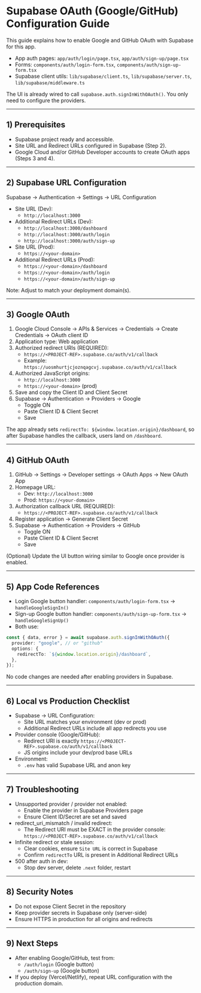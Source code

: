 # Supabase OAuth (Google/GitHub) Configuration Guide

This guide explains how to enable Google and GitHub OAuth with Supabase for this app.

- App auth pages: `app/auth/login/page.tsx`, `app/auth/sign-up/page.tsx`
- Forms: `components/auth/login-form.tsx`, `components/auth/sign-up-form.tsx`
- Supabase client utils: `lib/supabase/client.ts`, `lib/supabase/server.ts`, `lib/supabase/middleware.ts`

The UI is already wired to call `supabase.auth.signInWithOAuth()`. You only need to configure the providers.

---

## 1) Prerequisites

- Supabase project ready and accessible.
- Site URL and Redirect URLs configured in Supabase (Step 2).
- Google Cloud and/or GitHub Developer accounts to create OAuth apps (Steps 3 and 4).

---

## 2) Supabase URL Configuration

Supabase → Authentication → Settings → URL Configuration

- Site URL (Dev):
  - `http://localhost:3000`
- Additional Redirect URLs (Dev):
  - `http://localhost:3000/dashboard`
  - `http://localhost:3000/auth/login`
  - `http://localhost:3000/auth/sign-up`
- Site URL (Prod):
  - `https://<your-domain>`
- Additional Redirect URLs (Prod):
  - `https://<your-domain>/dashboard`
  - `https://<your-domain>/auth/login`
  - `https://<your-domain>/auth/sign-up`

Note: Adjust to match your deployment domain(s).

---

## 3) Google OAuth

1. Google Cloud Console → APIs & Services → Credentials → Create Credentials → OAuth client ID
2. Application type: Web application
3. Authorized redirect URIs (REQUIRED):
   - `https://<PROJECT-REF>.supabase.co/auth/v1/callback`
   - Example: `https://uosmhurtjcjoznqagcvj.supabase.co/auth/v1/callback`
4. Authorized JavaScript origins:
   - `http://localhost:3000`
   - `https://<your-domain>` (prod)
5. Save and copy the Client ID and Client Secret
6. Supabase → Authentication → Providers → Google
   - Toggle ON
   - Paste Client ID & Client Secret
   - Save

The app already sets `redirectTo: ${window.location.origin}/dashboard`, so after Supabase handles the callback, users land on `/dashboard`.

---

## 4) GitHub OAuth

1. GitHub → Settings → Developer settings → OAuth Apps → New OAuth App
2. Homepage URL:
   - Dev: `http://localhost:3000`
   - Prod: `https://<your-domain>`
3. Authorization callback URL (REQUIRED):
   - `https://<PROJECT-REF>.supabase.co/auth/v1/callback`
4. Register application → Generate Client Secret
5. Supabase → Authentication → Providers → GitHub
   - Toggle ON
   - Paste Client ID & Client Secret
   - Save

(Optional) Update the UI button wiring similar to Google once provider is enabled.

---

## 5) App Code References

- Login Google button handler: `components/auth/login-form.tsx` → `handleGoogleSignIn()`
- Sign-up Google button handler: `components/auth/sign-up-form.tsx` → `handleGoogleSignUp()`
- Both use:

```ts
const { data, error } = await supabase.auth.signInWithOAuth({
  provider: "google", // or "github"
  options: {
    redirectTo: `${window.location.origin}/dashboard`,
  },
});
```

No code changes are needed after enabling providers in Supabase.

---

## 6) Local vs Production Checklist

- Supabase → URL Configuration:
  - Site URL matches your environment (dev or prod)
  - Additional Redirect URLs include all app redirects you use
- Provider console (Google/GitHub):
  - Redirect URI is exactly `https://<PROJECT-REF>.supabase.co/auth/v1/callback`
  - JS origins include your dev/prod base URLs
- Environment:
  - `.env` has valid Supabase URL and anon key

---

## 7) Troubleshooting

- Unsupported provider / provider not enabled:
  - Enable the provider in Supabase Providers page
  - Ensure Client ID/Secret are set and saved
- redirect_uri_mismatch / invalid redirect:
  - The Redirect URI must be EXACT in the provider console:
    `https://<PROJECT-REF>.supabase.co/auth/v1/callback`
- Infinite redirect or stale session:
  - Clear cookies, ensure `Site URL` is correct in Supabase
  - Confirm `redirectTo` URL is present in Additional Redirect URLs
- 500 after auth in dev:
  - Stop dev server, delete `.next` folder, restart

---

## 8) Security Notes

- Do not expose Client Secret in the repository
- Keep provider secrets in Supabase only (server-side)
- Ensure HTTPS in production for all origins and redirects

---

## 9) Next Steps

- After enabling Google/GitHub, test from:
  - `/auth/login` (Google button)
  - `/auth/sign-up` (Google button)
- If you deploy (Vercel/Netlify), repeat URL configuration with the production domain.

